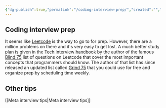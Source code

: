 ```yaml
---
{"dg-publish":true,"permalink":"/coding-interview-prep/","created":"","updated":""}
---
```



## Coding interview prep

It seems like [Leetcode](https://www.leetcode.com) is the way to go to for prep. However, there are a million problems on there and it's very easy to get lost. A much better study plan is given in the [Tech interview handbook](https://www.techinterviewhandbook.org/coding-interview-study-plan/) by the author of the famous [Blind 75](https://leetcode.com/discuss/general-discussion/460599/blind-75-leetcode-questions) list of questions on Leetcode that cover the most important concepts that programmers should know. The author of that list has since released an updated list called [Grind 75](https://www.techinterviewhandbook.org/grind75) that you could use for free and organize prep by scheduling time weekly. 


## Other tips

[[Meta interview tips\|Meta interview tips]]